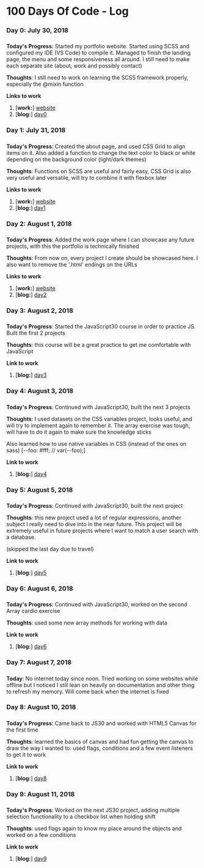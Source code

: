 # 100 Days Of Code - Log

### Day 0: July 30, 2018
#####

**Today's Progress**: Started my portfolio website. Started using SCSS and configured my IDE (VS Code) to compile it. Managed to finish the landing page, the menu and some responsiveness all around. I still need to make each separate site (about, work and possibly contact)

**Thoughts**: I still need to work on learning the SCSS framework properly, especially the @mixin function

**Links to work**
1. [**work:**] [website](http://outon.mx)
2. [**blog:**] [day0](http://dotmotion.outon.mx/?p=39)

### Day 1: July 31, 2018
#####

**Today's Progress**: Created the about page, and used CSS Grid to align items on it. Also added a function to change the text color to black or white depending on the background color (light/dark themes)

**Thoughts**: Functions on SCSS are useful and fairly easy, CSS Grid is also very useful and versatile, will try to combine it with flexbox later

**Links to work**
1. [**work:**] [website](http://outon.mx/about.html)
2. [**blog:**] [day1](http://dotmotion.outon.mx/?p=59)

### Day 2: August 1, 2018
#####

**Today's Progress**: Added the work page where I can showcase any future projects, with this the portfolio is technically finished

**Thoughts**: From now on, every project I create should be showcased here. I also want to remove the '.html' endings on the URLs

**Links to work**
1. [**work:**] [website](http://outon.mx/work.html)
2. [**blog:**] [day2](http://dotmotion.outon.mx/?p=64)

### Day 3: August 2, 2018
#####

**Today's Progress**: Started the JavaScript30 course in order to practice JS. Built the first 2 projects

**Thoughts**: this course will be a great practice to get me comfortable with JavaScript

**Link to work**
1. [**blog:**] [day3](http://dotmotion.outon.mx/?p=70)

### Day 4: August 3, 2018
#####

**Today's Progress**: Continued with JavaScript30, built the next 3 projects

**Thoughts**: I used datasets on the CSS variables project, looks useful, and will try to implement again to remember it. The array exercise was tough, will have to do it again to make sure the knowledge sticks

Also learned how to use native variables in CSS (instead of the ones on sass) [--foo: #fff;  // var(--foo);]

**Link to work**
1. [**blog:**] [day4](http://dotmotion.outon.mx/?p=85)

### Day 5: August 5, 2018
#####

**Today's Progress**: Continued with JavaScript30, built the next project

**Thoughts**: this new project used a lot of regular expressions, another subject I really need to dive into in the near future. This project will be extremely useful in future projects where I want to match a user search with a database.

(skipped the last day due to travel)

**Link to work**
1. [**blog:**] [day5](http://dotmotion.outon.mx/?p=91)

### Day 6: August 6, 2018
#####

**Today's Progress**: Continued with JavaScript30, worked on the second Array cardio exercise

**Thoughts**: used some new array methods for working with data

**Link to work**
1. [**blog:**] [day6](http://dotmotion.outon.mx/?p=95)

### Day 7: August 7, 2018
#####

**Today**: No internet today since noon. Tried working on some websites while offline but I noticed I still lean on heavily on documentation and other thing to refresh my memory. Will come back when the internet is fixed

### Day 8: August 10, 2018
#####

**Today's Progress**: Came back to JS30 and worked with HTML5 Canvas for the first time

**Thoughts**: learned the basics of canvas and had fun getting the canvas to draw the way I wanted to. used flags, conditions and a few event listeners to get it to work

**Link to work**
1. [**blog:**] [day8](http://dotmotion.outon.mx/?p=99)

### Day 9: August 11, 2018
#####

**Today's Progress**: Worked on the next JS30 project, adding multiple selection functionality to a checkbox list when holding shift

**Thoughts**: used flags again to know my place around the objects and worked on a few conditions

**Link to work**
1. [**blog:**] [day9](http://dotmotion.outon.mx/?p=104)
